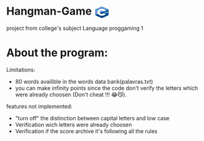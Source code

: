 # Hangman-Game <img align="center" alt="Jadsn-Cpp" height="30" width="40" src="https://raw.githubusercontent.com/devicons/devicon/master/icons/cplusplus/cplusplus-original.svg">

project from college's subject Language proggaming 1 

# About the program:

Limitations: 
- 80 words availible in the words data bank(palavras.txt)
- you can make infinity points since the code don't verify the letters which were already choosen (Don't cheat !!! 😂😼).

features not implemented: 

- "turn off" the distinction between capital letters and low case
- Verification wich letters were already choosen
- Verification if the score archive it's following all the rules 
